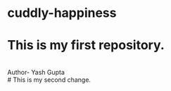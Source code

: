 # cuddly-happiness
# This is my first repository.
<br>
Author- Yash Gupta
<br>
# This is my second change.
